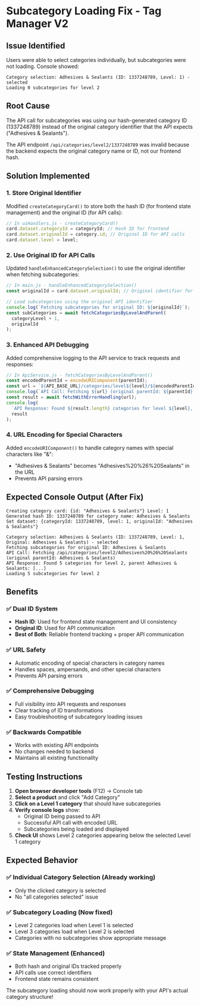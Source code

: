 # Subcategory Loading Fix - Tag Manager V2

## Issue Identified

Users were able to select categories individually, but subcategories were not loading. Console showed:

```
Category selection: Adhesives & Sealants (ID: 1337248789, Level: 1) - selected
Loading 0 subcategories for level 2
```

## Root Cause

The API call for subcategories was using our hash-generated category ID (1337248789) instead of the original category identifier that the API expects ("Adhesives & Sealants").

The API endpoint `/api/categories/level2/1337248789` was invalid because the backend expects the original category name or ID, not our frontend hash.

## Solution Implemented

### 1. **Store Original Identifier**

Modified `createCategoryCard()` to store both the hash ID (for frontend state management) and the original ID (for API calls):

```javascript
// In uiHandlers.js - createCategoryCard()
card.dataset.categoryId = categoryId; // Hash ID for frontend
card.dataset.originalId = category.id; // Original ID for API calls
card.dataset.level = level;
```

### 2. **Use Original ID for API Calls**

Updated `handleEnhancedCategorySelection()` to use the original identifier when fetching subcategories:

```javascript
// In main.js - handleEnhancedCategorySelection()
const originalId = card.dataset.originalId; // Original identifier for API calls

// Load subcategories using the original API identifier
console.log(`Fetching subcategories for original ID: ${originalId}`);
const subCategories = await fetchCategoriesByLevelAndParent(
  categoryLevel + 1,
  originalId
);
```

### 3. **Enhanced API Debugging**

Added comprehensive logging to the API service to track requests and responses:

```javascript
// In ApiService.js - fetchCategoriesByLevelAndParent()
const encodedParentId = encodeURIComponent(parentId);
const url = `${API_BASE_URL}/categories/level${level}/${encodedParentId}`;
console.log(`API Call: Fetching ${url} (original parentId: ${parentId})`);
const result = await fetchWithErrorHandling(url);
console.log(
  `API Response: Found ${result.length} categories for level ${level}, parent ${parentId}:`,
  result
);
```

### 4. **URL Encoding for Special Characters**

Added `encodeURIComponent()` to handle category names with special characters like "&":

- "Adhesives & Sealants" becomes "Adhesives%20%26%20Sealants" in the URL
- Prevents API parsing errors

## Expected Console Output (After Fix)

```
Creating category card: {id: "Adhesives & Sealants"} Level: 1
Generated hash ID: 1337248789 for category name: Adhesives & Sealants
Set dataset: {categoryId: 1337248789, level: 1, originalId: "Adhesives & Sealants"}

Category selection: Adhesives & Sealants (ID: 1337248789, Level: 1, Original: Adhesives & Sealants) - selected
Fetching subcategories for original ID: Adhesives & Sealants
API Call: Fetching /api/categories/level2/Adhesives%20%26%20Sealants (original parentId: Adhesives & Sealants)
API Response: Found 5 categories for level 2, parent Adhesives & Sealants: [...]
Loading 5 subcategories for level 2
```

## Benefits

### ✅ **Dual ID System**

- **Hash ID**: Used for frontend state management and UI consistency
- **Original ID**: Used for API communication
- **Best of Both**: Reliable frontend tracking + proper API communication

### ✅ **URL Safety**

- Automatic encoding of special characters in category names
- Handles spaces, ampersands, and other special characters
- Prevents API parsing errors

### ✅ **Comprehensive Debugging**

- Full visibility into API requests and responses
- Clear tracking of ID transformations
- Easy troubleshooting of subcategory loading issues

### ✅ **Backwards Compatible**

- Works with existing API endpoints
- No changes needed to backend
- Maintains all existing functionality

## Testing Instructions

1. **Open browser developer tools** (F12) → Console tab
2. **Select a product** and click "Add Category"
3. **Click on a Level 1 category** that should have subcategories
4. **Verify console logs** show:
   - Original ID being passed to API
   - Successful API call with encoded URL
   - Subcategories being loaded and displayed
5. **Check UI** shows Level 2 categories appearing below the selected Level 1 category

## Expected Behavior

### ✅ **Individual Category Selection** (Already working)

- Only the clicked category is selected
- No "all categories selected" issue

### ✅ **Subcategory Loading** (Now fixed)

- Level 2 categories load when Level 1 is selected
- Level 3 categories load when Level 2 is selected
- Categories with no subcategories show appropriate message

### ✅ **State Management** (Enhanced)

- Both hash and original IDs tracked properly
- API calls use correct identifiers
- Frontend state remains consistent

The subcategory loading should now work properly with your API's actual category structure!
